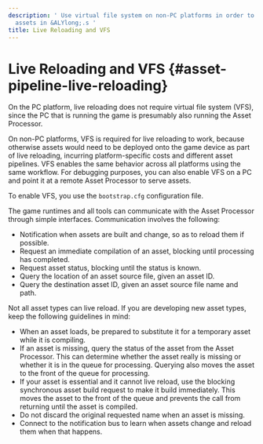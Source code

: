 ```yaml
---
description: ' Use virtual file system on non-PC platforms in order to live reload
  assets in &ALYlong;.s '
title: Live Reloading and VFS
---
```

# Live Reloading and VFS {#asset-pipeline-live-reloading}

On the PC platform, live reloading does not require virtual file system \(VFS\), since the PC that is running the game is presumably also running the Asset Processor\.

On non\-PC platforms, VFS is required for live reloading to work, because otherwise assets would need to be deployed onto the game device as part of live reloading, incurring platform\-specific costs and different asset pipelines\. VFS enables the same behavior across all platforms using the same workflow\. For debugging purposes, you can also enable VFS on a PC and point it at a remote Asset Processor to serve assets\.

To enable VFS, you use the `bootstrap.cfg` configuration file\.

The game runtimes and all tools can communicate with the Asset Processor through simple interfaces\. Communication involves the following:
+ Notification when assets are built and change, so as to reload them if possible\.
+ Request an immediate compilation of an asset, blocking until processing has completed\.
+ Request asset status, blocking until the status is known\.
+ Query the location of an asset source file, given an asset ID\.
+ Query the destination asset ID, given an asset source file name and path\.

Not all asset types can live reload\. If you are developing new asset types, keep the following guidelines in mind:
+ When an asset loads, be prepared to substitute it for a temporary asset while it is compiling\.
+ If an asset is missing, query the status of the asset from the Asset Processor\. This can determine whether the asset really is missing or whether it is in the queue for processing\. Querying also moves the asset to the front of the queue for processing\.
+ If your asset is essential and it cannot live reload, use the blocking synchronous asset build request to make it build immediately\. This moves the asset to the front of the queue and prevents the call from returning until the asset is compiled\. 
+ Do not discard the original requested name when an asset is missing\.
+ Connect to the notification bus to learn when assets change and reload them when that happens\.